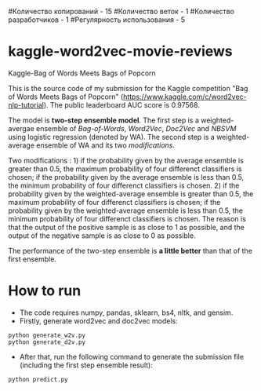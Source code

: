 #Количество копирований - 15
#Количество веток - 1
#Количество разработчиков - 1
#Регулярность использования - 5
# kaggle-word2vec-movie-reviews
Kaggle-Bag of Words Meets Bags of Popcorn

This is the source code of my submission for the Kaggle competition "Bag of Words Meets Bags of Popcorn" (https://www.kaggle.com/c/word2vec-nlp-tutorial). The public leaderboard AUC score is 0.97568.

The model is **two-step ensemble model**. The first step is a weighted-avergae ensemble of *Bag-of-Words*, *Word2Vec*, *Doc2Vec* and *NBSVM* using logistic regression (denoted by WA). The second step is a weighted-average ensemble of WA and its two *modifications*.

Two modifications : 1) if the probability given by the average ensemble is greater than 0.5, the maximum probability of four differenct classifiers is chosen; if the probability given by the average ensemble is less than 0.5, the minimum probability of four differenct classifiers is chosen. 2) if the probability given by the weighted-average ensemble is greater than 0.5, the maximum probability of four differenct classifiers is chosen; if the probability given by the weighted-average ensemble is less than 0.5, the minimum probability of four differenct classifiers is chosen. The reason is that the output of the positive sample is as close to 1 as possible, and the output of the negative sample is as close to 0 as possible.

The performance of the two-step ensemble is **a little better** than that of the first ensemble.

# How to run #

* The code requires numpy, pandas, sklearn, bs4, nltk, and gensim.
* Firstly, generate word2vec and doc2vec models:
```
python generate_w2v.py
python generate_d2v.py
```
* After that, run the following command to generate the submission file (including the first step ensemble result):
```
python predict.py
```

